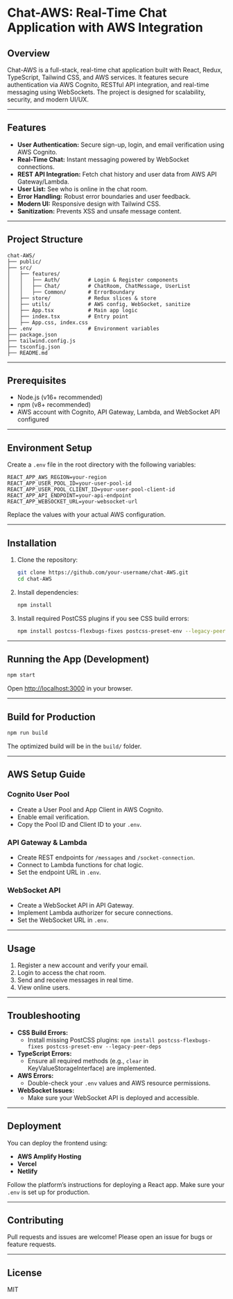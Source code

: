 
# Chat-AWS: Real-Time Chat Application with AWS Integration

## Overview

Chat-AWS is a full-stack, real-time chat application built with React, Redux, TypeScript, Tailwind CSS, and AWS services. It features secure authentication via AWS Cognito, RESTful API integration, and real-time messaging using WebSockets. The project is designed for scalability, security, and modern UI/UX.

---

## Features

- **User Authentication:** Secure sign-up, login, and email verification using AWS Cognito.
- **Real-Time Chat:** Instant messaging powered by WebSocket connections.
- **REST API Integration:** Fetch chat history and user data from AWS API Gateway/Lambda.
- **User List:** See who is online in the chat room.
- **Error Handling:** Robust error boundaries and user feedback.
- **Modern UI:** Responsive design with Tailwind CSS.
- **Sanitization:** Prevents XSS and unsafe message content.

---

## Project Structure

```
chat-AWS/
├── public/
├── src/
│   ├── features/
│   │   ├── Auth/         # Login & Register components
│   │   ├── Chat/         # ChatRoom, ChatMessage, UserList
│   │   ├── Common/       # ErrorBoundary
│   ├── store/            # Redux slices & store
│   ├── utils/            # AWS config, WebSocket, sanitize
│   ├── App.tsx           # Main app logic
│   ├── index.tsx         # Entry point
│   ├── App.css, index.css
├── .env                  # Environment variables
├── package.json
├── tailwind.config.js
├── tsconfig.json
├── README.md
```

---

## Prerequisites

- Node.js (v16+ recommended)
- npm (v8+ recommended)
- AWS account with Cognito, API Gateway, Lambda, and WebSocket API configured

---

## Environment Setup

Create a `.env` file in the root directory with the following variables:

```env
REACT_APP_AWS_REGION=your-region
REACT_APP_USER_POOL_ID=your-user-pool-id
REACT_APP_USER_POOL_CLIENT_ID=your-user-pool-client-id
REACT_APP_API_ENDPOINT=your-api-endpoint
REACT_APP_WEBSOCKET_URL=your-websocket-url
```

Replace the values with your actual AWS configuration.

---

## Installation

1. Clone the repository:
   ```sh
   git clone https://github.com/your-username/chat-AWS.git
   cd chat-AWS
   ```
2. Install dependencies:
   ```sh
   npm install
   ```
3. Install required PostCSS plugins if you see CSS build errors:
   ```sh
   npm install postcss-flexbugs-fixes postcss-preset-env --legacy-peer-deps
   ```

---

## Running the App (Development)

```sh
npm start
```
Open [http://localhost:3000](http://localhost:3000) in your browser.

---

## Build for Production

```sh
npm run build
```
The optimized build will be in the `build/` folder.

---

## AWS Setup Guide

### Cognito User Pool
- Create a User Pool and App Client in AWS Cognito.
- Enable email verification.
- Copy the Pool ID and Client ID to your `.env`.

### API Gateway & Lambda
- Create REST endpoints for `/messages` and `/socket-connection`.
- Connect to Lambda functions for chat logic.
- Set the endpoint URL in `.env`.

### WebSocket API
- Create a WebSocket API in API Gateway.
- Implement Lambda authorizer for secure connections.
- Set the WebSocket URL in `.env`.

---

## Usage

1. Register a new account and verify your email.
2. Login to access the chat room.
3. Send and receive messages in real time.
4. View online users.

---

## Troubleshooting

- **CSS Build Errors:**
  - Install missing PostCSS plugins: `npm install postcss-flexbugs-fixes postcss-preset-env --legacy-peer-deps`
- **TypeScript Errors:**
  - Ensure all required methods (e.g., `clear` in KeyValueStorageInterface) are implemented.
- **AWS Errors:**
  - Double-check your `.env` values and AWS resource permissions.
- **WebSocket Issues:**
  - Make sure your WebSocket API is deployed and accessible.

---

## Deployment

You can deploy the frontend using:
- **AWS Amplify Hosting**
- **Vercel**
- **Netlify**

Follow the platform’s instructions for deploying a React app. Make sure your `.env` is set up for production.

---

## Contributing

Pull requests and issues are welcome! Please open an issue for bugs or feature requests.

---

## License

MIT

